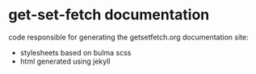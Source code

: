 # get-set-fetch documentation

code responsible for generating the getsetfetch.org documentation site:
* stylesheets based on bulma scss
* html generated using jekyll
